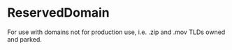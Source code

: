 # ReservedDomain
For use with domains not for production use, i.e. .zip and .mov TLDs owned and parked.
